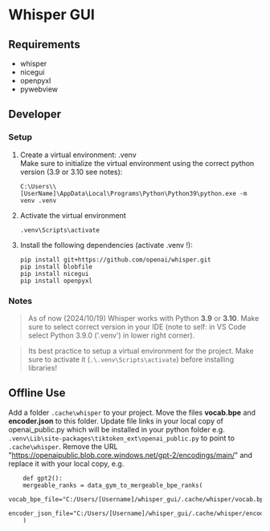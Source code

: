 # Whisper GUI

## Requirements

- whisper
- nicegui
- openpyxl
- pywebview

## Developer

### Setup

1. Create a virtual environment: .venv  
    Make sure to initialize the virtual environment using the correct python version (3.9 or 3.10 see notes):
   
       C:\Users\\[UserName]\AppData\Local\Programs\Python\Python39\python.exe -m venv .venv
   
3. Activate the virtual environment
   
       .venv\Scripts\activate
   
5. Install the following dependencies (activate .venv !):
   
       pip install git+https://github.com/openai/whisper.git  
       pip install blobfile  
       pip install nicegui  
       pip install openpyxl



### Notes

> As of now (2024/10/19) Whisper works with Python **3.9** or **3.10**. Make sure to select correct version in your IDE (note to self: in VS Code select Python 3.9.0 ('.venv') in lower right corner).

> Its best practice to setup a virtual environment for the project. Make sure to activate it (`.\.venv\Scripts\activate`) before installing libraries!

## Offline Use

Add a folder `.cache\whisper` to your project. Move the files **vocab.bpe** and **encoder.json** to this folder. Update file links in your local copy of openai_public.py which will be installed in your python folder e.g. `.venv\Lib\site-packages\tiktoken_ext\openai_public.py` to point to `.cache\whisper`.
            Remove the URL "https://openaipublic.blob.core.windows.net/gpt-2/encodings/main/" and replace it with your local copy, e.g.  
            
        def gpt2():
        mergeable_ranks = data_gym_to_mergeable_bpe_ranks(  
            vocab_bpe_file="C:/Users/[Username]/whisper_gui/.cache/whisper/vocab.bpe",   
            encoder_json_file="C:/Users/[Username]/whisper_gui/.cache/whisper/encoder.json",  
        )
